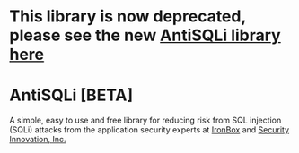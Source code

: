 # This library is now deprecated, please see the new [AntiSQLi library here](https://github.com/IronBox/antisqli-core)

AntiSQLi [BETA]
========

A simple, easy to use and free library for reducing risk from SQL injection (SQLi) attacks from the application security experts at <a href="http://www.goironcloud.com">IronBox</a> and <a href="http://www.securityinnovation.com">Security Innovation, Inc.</a>
